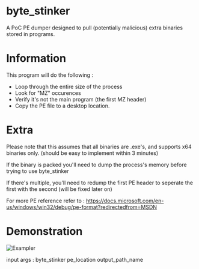 # byte_stinker
A PoC PE dumper designed to pull (potentially malicious) extra binaries stored in programs.

# Information

This program will do the following :
- Loop through the entire size of the process
- Look for "MZ" occurences
- Verify it's not the main program (the first MZ header)
- Copy the PE file to a desktop location. 

# Extra
Please note that this assumes that all binaries are .exe's, and supports x64 binaries only. (should be easy to implement within 3 minutes)

If the binary is packed you'll need to dump the process's memory before trying to use byte_stinker

If there's multiple, you'll need to redump the first PE header to seperate the first with the second (will be fixed later on)

For more PE reference refer to : https://docs.microsoft.com/en-us/windows/win32/debug/pe-format?redirectedfrom=MSDN

# Demonstration
![Exampler](https://i.imgur.com/0SCcV1Z.png)

input args : byte_stinker pe_location output_path_name
